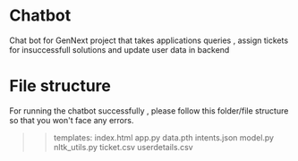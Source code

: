 # Chatbot
Chat bot for GenNext project that takes applications queries , assign tickets for insuccessfull solutions and update user data in backend

# File structure
For running the chatbot successfully , please follow this folder/file structure so that you won't face any errors.
>> templates: index.html
>> app.py
>> data.pth
>> intents.json
>> model.py
>> nltk_utils.py
>> ticket.csv
>> userdetails.csv